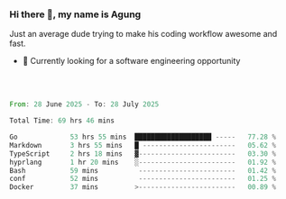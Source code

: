 ### Hi there 👋, my name is Agung
Just an average dude trying to make his coding workflow awesome and fast.

<!--
**agungfir98/agungfir98** is a ✨ _special_ ✨ repository because its `README.md` (this file) appears on your GitHub profile.
-->

- 🔭 Currently looking for a software engineering opportunity
<br/>
<br/>
<!--START_SECTION:waka-->

```rust
From: 28 June 2025 - To: 28 July 2025

Total Time: 69 hrs 46 mins

Go             53 hrs 55 mins  ███████████████████ -----   77.28 %
Markdown       3 hrs 55 mins   █ -----------------------   05.62 %
TypeScript     2 hrs 18 mins   ▓------------------------   03.30 %
hyprlang       1 hr 20 mins    ░------------------------   01.92 %
Bash           59 mins          ------------------------   01.42 %
conf           52 mins          ------------------------   01.25 %
Docker         37 mins         >------------------------   00.89 %
```

<!--END_SECTION:waka-->
